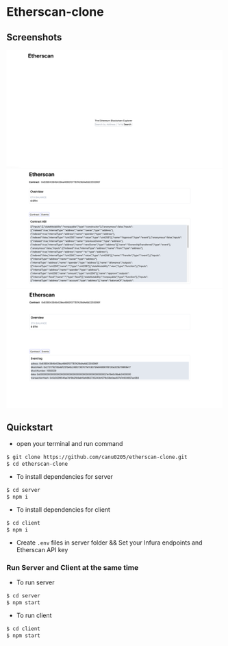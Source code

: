 # Etherscan-clone

## Screenshots

![main](https://github.com/canu0205/etherscan-clone/blob/main/images/MainScreenshot.png)
![account_contract](https://github.com/canu0205/etherscan-clone/blob/main/images/AccountContract.png)
![account_events](https://github.com/canu0205/etherscan-clone/blob/main/images/AccountEvents.png)

## Quickstart

- open your terminal and run command

```
$ git clone https://github.com/canu0205/etherscan-clone.git
$ cd etherscan-clone
```

- To install dependencies for server

```
$ cd server
$ npm i
```

- To install dependencies for client

```
$ cd client
$ npm i
```

- Create `.env` files in server folder && Set your Infura endpoints and Etherscan API key

### Run Server and Client at the same time

- To run server

```
$ cd server
$ npm start
```

- To run client

```
$ cd client
$ npm start
```
